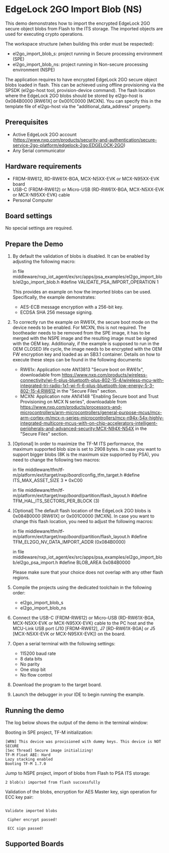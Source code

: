 # EdgeLock 2GO Import Blob (NS)

This demo demonstrates how to import the encrypted EdgeLock 2GO secure object blobs from Flash to the
ITS storage. The imported objects are used for executing crypto operations.

The workspace structure (when building this order must be respected):
- el2go_import_blob_s: project running in Secure processing environment (SPE)
- el2go_import_blob_ns: project running in Non-secure processing environment (NSPE)

The application requires to have encrypted EdgeLock 2GO secure object blobs loaded in flash. This can be achieved
using offline provisioning via the SPSDK (el2go-host tool, provision-device command).
The flash location where the EdgeLock 2GO blobs should be stored by el2go-host is 0x084B0000 [RW61X] or 0x001C0000 [MCXN].
You can specify this in the template file of el2go-host via the "additional_data_address" property.

## Prerequisites

- Active EdgeLock 2GO account (https://www.nxp.com/products/security-and-authentication/secure-service-2go-platform/edgelock-2go:EDGELOCK-2GO)
- Any Serial communicator

## Hardware requirements

- FRDM-RW612, RD-RW61X-BGA, MCX-N5XX-EVK or MCX-N95XX-EVK board
- USB-C (FRDM-RW612) or Micro-USB (RD-RW61X-BGA, MCX-N5XX-EVK or MCX-N95XX-EVK) cable
- Personal Computer

## Board settings

No special settings are required.

## Prepare the Demo

1.  By default the validation of blobs is disabled. It can be enabled by adjusting the following macro:

    in file middleware/nxp_iot_agent/ex/src/apps/psa_examples/el2go_import_blob/el2go_import_blob.h
    #define VALIDATE_PSA_IMPORT_OPERATION 1
    
    This provides an example on how the imported blobs can be used. Specifically, the example demonstrates:
    - AES-ECB message encryption with a 256-bit key.
    - ECDSA SHA 256 message signing.

2.  To correctly run the example on RW61X, the secure boot mode on the device needs to be enabled. For MCXN, this is not required.
    The bootheader needs to be removed from the SPE image, it has to be merged with the NSPE image and the resulting image must be 
    signed with the OEM key. Additionaly, if the example is supposed to run in the OEM CLOSED life cycle, the image needs to be encrypted
    with the OEM FW encryption key and loaded as an SB3.1 container.
    Details on how to execute these steps can be found in the following documents:
    - RW61x: Application note AN13813 "Secure boot on RW61x", downloadable from
      https://www.nxp.com/products/wireless-connectivity/wi-fi-plus-bluetooth-plus-802-15-4/wireless-mcu-with-integrated-tri-radio-1x1-wi-fi-6-plus-bluetooth-low-energy-5-3-802-15-4:RW612
      in the "Secure Files" section.
    - MCXN: Application note AN14148 "Enabling Secure boot and Trust Provisioning on MCX N series", downloadable from
      https://www.nxp.com/products/processors-and-microcontrollers/arm-microcontrollers/general-purpose-mcus/mcx-arm-cortex-m/mcx-n-series-microcontrollers/mcx-n94x-54x-highly-integrated-multicore-mcus-with-on-chip-accelerators-intelligent-peripherals-and-advanced-security:MCX-N94X-N54X
      in the "Secure Files" section.

3.  [Optional] In order to maximize the TF-M ITS performance, the maximum supported blob size is set to 2908 bytes. In case
    you want to support bigger blobs (8K is the maximum size supported by PSA), you need to change the following two macros:

    in file middleware/tfm/tf-m/platform/ext/target/nxp/$board$/config_tfm_target.h
    #define ITS_MAX_ASSET_SIZE 3 * 0xC00

    in file middleware/tfm/tf-m/platform/ext/target/nxp/$board$/partition/flash_layout.h
    #define TFM_HAL_ITS_SECTORS_PER_BLOCK (3)

4.  [Optional] The default flash location of the EdgeLock 2GO blobs is 0x084B0000 [RW61X] or 0x001C0000 [MCXN].
    In case you want to change this flash location, you need to adjust the following macros:

    in file middleware/tfm/tf-m/platform/ext/target/nxp/$board$/partition/flash_layout.h
    #define TFM_EL2GO_NV_DATA_IMPORT_ADDR (0x084B0000)
	
    in file middleware/nxp_iot_agent/ex/src/apps/psa_examples/el2go_import_blob/el2go_psa_import.h
    #define BLOB_AREA 0x084B0000
	
    Please make sure that your choice does not overlap with any other flash regions.

5.  Compile the projects using the dedicated toolchain in the following order:
    - el2go_import_blob_s
    - el2go_import_blob_ns

6.  Connect the USB-C (FRDM-RW612) or Micro-USB (RD-RW61X-BGA, MCX-N5XX-EVK or MCX-N95XX-EVK) cable to the PC host and the MCU-Link USB port
    (J10 [FRDM-RW612], J7 [RD-RW61X-BGA] or J5 [MCX-N5XX-EVK or MCX-N95XX-EVK]) on the board.

7.  Open a serial terminal with the following settings:
    - 115200 baud rate
    - 8 data bits
    - No parity
    - One stop bit
    - No flow control

8. Download the program to the target board.

9. Launch the debugger in your IDE to begin running the example.

## Running the demo

The log below shows the output of the demo in the terminal window:

Booting in SPE project, TF-M initialization:
~~~~~~~~~~~~~~~~~~~~~~~~~~~~~~~~~~~
[WRN] This device was provisioned with dummy keys. This device is NOT SECURE
[Sec Thread] Secure image initializing!
TF-M Float ABI: Hard
Lazy stacking enabled
Booting TF-M 1.7.0
~~~~~~~~~~~~~~~~~~~~~~~~~~~~~~~~~~~

Jump to NSPE project, import of blobs from Flash to PSA ITS storage:
~~~~~~~~~~~~~~~~~~~~~~~~~~~~~~~~~~~
2 blob(s) imported from flash successfully
~~~~~~~~~~~~~~~~~~~~~~~~~~~~~~~~~~~

Validation of the blobs, encryption for AES Master key, sign operation for ECC key pair:
~~~~~~~~~~~~~~~~~~~~~~~~~~~~~~~~~~~

Validate imported blobs

 Cipher encrypt passed!

 ECC sign passed!
~~~~~~~~~~~~~~~~~~~~~~~~~~~~~~~~~~~

## Supported Boards
